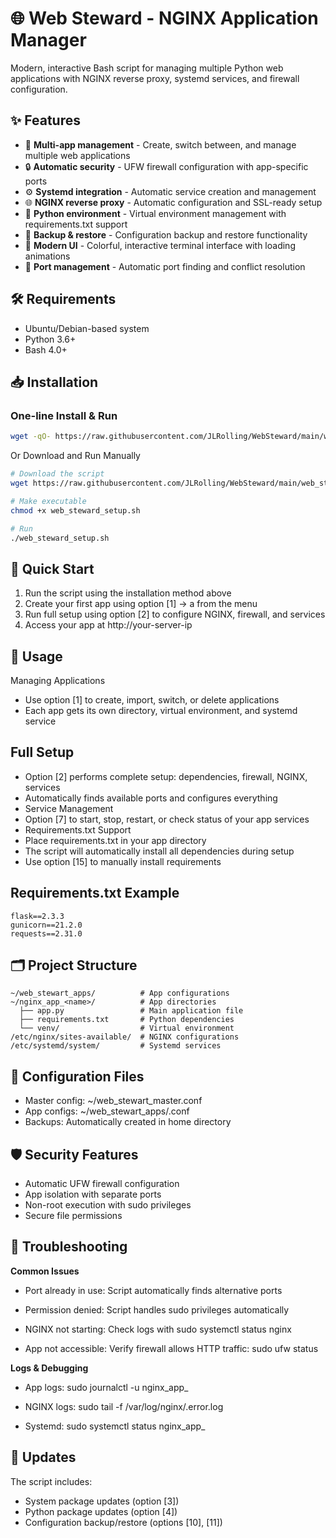 # 🌐 Web Steward - NGINX Application Manager

Modern, interactive Bash script for managing multiple Python web applications with NGINX reverse proxy, systemd services, and firewall configuration.

## ✨ Features

- 🚀 **Multi-app management** - Create, switch between, and manage multiple web applications
- 🔒 **Automatic security** - UFW firewall configuration with app-specific ports
- ⚙️ **Systemd integration** - Automatic service creation and management
- 🌐 **NGINX reverse proxy** - Automatic configuration and SSL-ready setup
- 🐍 **Python environment** - Virtual environment management with requirements.txt support
- 💾 **Backup & restore** - Configuration backup and restore functionality
- 🎨 **Modern UI** - Colorful, interactive terminal interface with loading animations
- 🔧 **Port management** - Automatic port finding and conflict resolution

## 🛠 Requirements

- Ubuntu/Debian-based system
- Python 3.6+
- Bash 4.0+

## 📥 Installation

### One-line Install & Run

```bash
wget -qO- https://raw.githubusercontent.com/JLRolling/WebSteward/main/web_steward_setup.sh | bash
```

Or Download and Run Manually

```bash
# Download the script
wget https://raw.githubusercontent.com/JLRolling/WebSteward/main/web_steward_setup.sh

# Make executable
chmod +x web_steward_setup.sh

# Run
./web_steward_setup.sh
```
## 🚀 Quick Start
1. Run the script using the installation method above
2. Create your first app using option [1] → a from the menu
3. Run full setup using option [2] to configure NGINX, firewall, and services
4. Access your app at http://your-server-ip

## 📖 Usage
Managing Applications
- Use option [1] to create, import, switch, or delete applications
- Each app gets its own directory, virtual environment, and systemd service

## Full Setup
- Option [2] performs complete setup: dependencies, firewall, NGINX, services
- Automatically finds available ports and configures everything
- Service Management
- Option [7] to start, stop, restart, or check status of your app services
- Requirements.txt Support
- Place requirements.txt in your app directory
- The script will automatically install all dependencies during setup
- Use option [15] to manually install requirements

## Requirements.txt Example
```text
flask==2.3.3
gunicorn==21.2.0
requests==2.31.0
```
## 🗂 Project Structure
```text
~/web_stewart_apps/          # App configurations
~/nginx_app_<name>/          # App directories
  ├── app.py                 # Main application file
  ├── requirements.txt       # Python dependencies
  └── venv/                  # Virtual environment
/etc/nginx/sites-available/  # NGINX configurations
/etc/systemd/system/         # Systemd services
```

## 🔧 Configuration Files
- Master config: ~/web_stewart_master.conf
- App configs: ~/web_stewart_apps/<app-name>.conf
- Backups: Automatically created in home directory

## 🛡 Security Features
- Automatic UFW firewall configuration
- App isolation with separate ports
- Non-root execution with sudo privileges
- Secure file permissions

## 🐛 Troubleshooting
**Common Issues**
- Port already in use: Script automatically finds alternative ports

- Permission denied: Script handles sudo privileges automatically

- NGINX not starting: Check logs with sudo systemctl status nginx

- App not accessible: Verify firewall allows HTTP traffic: sudo ufw status

**Logs & Debugging**
- App logs: sudo journalctl -u nginx_app_<name>

- NGINX logs: sudo tail -f /var/log/nginx/<app-name>.error.log

- Systemd: sudo systemctl status nginx_app_<name>

## 🔄 Updates
The script includes:

- System package updates (option [3])
- Python package updates (option [4])
- Configuration backup/restore (options [10], [11])

